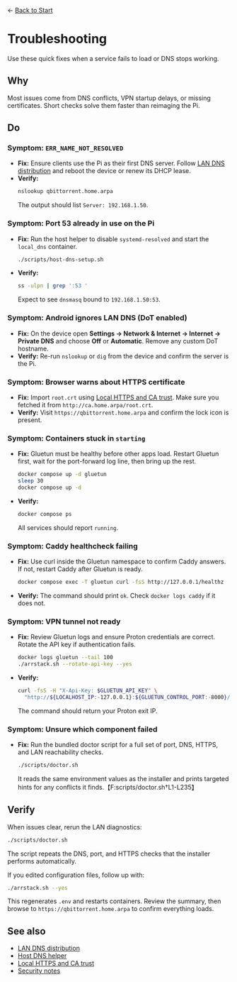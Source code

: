 ← [Back to Start](../README.md)

# Troubleshooting

Use these quick fixes when a service fails to load or DNS stops working.

## Why
Most issues come from DNS conflicts, VPN startup delays, or missing certificates. Short checks solve them faster than reimaging the Pi.

## Do
### Symptom: `ERR_NAME_NOT_RESOLVED`
- **Fix:** Ensure clients use the Pi as their first DNS server. Follow [LAN DNS distribution](lan-dns.md) and reboot the device or renew its DHCP lease.
- **Verify:**
  ```bash
  nslookup qbittorrent.home.arpa
  ```
  The output should list `Server: 192.168.1.50`.

### Symptom: Port 53 already in use on the Pi
- **Fix:** Run the host helper to disable `systemd-resolved` and start the `local_dns` container.
  ```bash
  ./scripts/host-dns-setup.sh
  ```
- **Verify:**
  ```bash
  ss -ulpn | grep ':53 '
  ```
  Expect to see `dnsmasq` bound to `192.168.1.50:53`.

### Symptom: Android ignores LAN DNS (DoT enabled)
- **Fix:** On the device open **Settings → Network & Internet → Internet → Private DNS** and choose **Off** or **Automatic**. Remove any custom DoT hostname.
- **Verify:** Re-run `nslookup` or `dig` from the device and confirm the server is the Pi.

### Symptom: Browser warns about HTTPS certificate
- **Fix:** Import `root.crt` using [Local HTTPS and CA trust](https-and-ca.md). Make sure you fetched it from `http://ca.home.arpa/root.crt`.
- **Verify:** Visit `https://qbittorrent.home.arpa` and confirm the lock icon is present.

### Symptom: Containers stuck in `starting`
- **Fix:** Gluetun must be healthy before other apps load. Restart Gluetun first, wait for the port-forward log line, then bring up the rest.
  ```bash
  docker compose up -d gluetun
  sleep 30
  docker compose up -d
  ```
- **Verify:**
  ```bash
  docker compose ps
  ```
  All services should report `running`.

### Symptom: Caddy healthcheck failing
- **Fix:** Use curl inside the Gluetun namespace to confirm Caddy answers. If not, restart Caddy after Gluetun is ready.
  ```bash
  docker compose exec -T gluetun curl -fsS http://127.0.0.1/healthz
  ```
- **Verify:** The command should print `ok`. Check `docker logs caddy` if it does not.

### Symptom: VPN tunnel not ready
- **Fix:** Review Gluetun logs and ensure Proton credentials are correct. Rotate the API key if authentication fails.
  ```bash
  docker logs gluetun --tail 100
  ./arrstack.sh --rotate-api-key --yes
  ```
- **Verify:**
  ```bash
  curl -fsS -H "X-Api-Key: $GLUETUN_API_KEY" \
    "http://${LOCALHOST_IP:-127.0.0.1}:${GLUETUN_CONTROL_PORT:-8000}/v1/publicip/ip"
  ```
  The command should return your Proton exit IP.

### Symptom: Unsure which component failed
- **Fix:** Run the bundled doctor script for a full set of port, DNS, HTTPS, and LAN reachability checks.
  ```bash
  ./scripts/doctor.sh
  ```
  It reads the same environment values as the installer and prints targeted hints for any conflicts it finds.【F:scripts/doctor.sh†L1-L235】

## Verify
When issues clear, rerun the LAN diagnostics:
```bash
./scripts/doctor.sh
```
The script repeats the DNS, port, and HTTPS checks that the installer performs automatically.

If you edited configuration files, follow up with:
```bash
./arrstack.sh --yes
```
This regenerates `.env` and restarts containers. Review the summary, then browse to `https://qbittorrent.home.arpa` to confirm everything loads.

## See also
- [LAN DNS distribution](lan-dns.md)
- [Host DNS helper](host-dns-helper.md)
- [Local HTTPS and CA trust](https-and-ca.md)
- [Security notes](security-notes.md)
